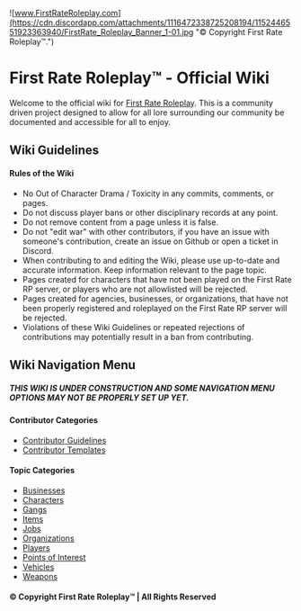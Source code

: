 ![www.FirstRateRoleplay.com](https://cdn.discordapp.com/attachments/1116472338725208194/1152446551923363940/FirstRate_Roleplay_Banner_1-01.jpg "© Copyright First Rate Roleplay™.")
# First Rate Roleplay™ - Official Wiki
Welcome to the official wiki for [First Rate Roleplay](https://firstraterolplay.com). This is a community driven project designed to allow for all lore surrounding our community be documented and accessible for all to enjoy. 

## Wiki Guidelines
#### Rules of the Wiki
- No Out of Character Drama / Toxicity in any commits, comments, or pages. 
- Do not discuss player bans or other disciplinary records at any point. 
- Do not remove content from a page unless it is false. 
- Do not "edit war" with other contributors, if you have an issue with someone's contribution, create an issue on Github or open a ticket in Discord. 
- When contributing to and editing the Wiki, please use up-to-date and accurate information. Keep information relevant to the page topic. 
- Pages created for characters that have not been played on the First Rate RP server, or players who are not allowlisted will be rejected. 
- Pages created for agencies, businesses, or organizations, that have not been properly registered and roleplayed on the First Rate RP server will be rejected. 
- Violations of these Wiki Guidelines or repeated rejections of contributions may potentially result in a ban from contributing. 

## Wiki Navigation Menu
##### THIS WIKI IS UNDER CONSTRUCTION AND SOME NAVIGATION MENU OPTIONS MAY NOT BE PROPERLY SET UP YET. 

#### Contributor Categories
- [Contributor Guidelines](https://wiki.FirstRateRoleplay.com/contributor/Guidelines.html)
- [Contributor Templates](https://wiki.FirstRateRoleplay.com/contributor/Templates.html)

#### Topic Categories
- [Businesses](https://wiki.FirstRateRoleplay.com/directory/Businesses.html)
- [Characters](https://wiki.FirstRateRoleplay.com/directory/Characters.html)
- [Gangs](https://wiki.FirstRateRoleplay.com/directory/Gangs.html)
- [Items](https://wiki.FirstRateRoleplay.com/directory/Items.html)
- [Jobs](https://wiki.FirstRateRoleplay.com/directory/Jobs.html)
- [Organizations](https://wiki.FirstRateRoleplay.com/directory/Organizations.html)
- [Players](https://wiki.FirstRateRoleplay.com/directory/Players.html)
- [Points of Interest](https://wiki.FirstRateRoleplay.com/directory/POI.html)
- [Vehicles](https://wiki.FirstRateRoleplay.com/directory/Vehicles.html)
- [Weapons](https://wiki.FirstRateRoleplay.com/directory/Weapons.html)


####   © Copyright First Rate Roleplay™ | All Rights Reserved
